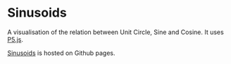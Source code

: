 # Sinusoids

A visualisation of the relation between Unit Circle, Sine and Cosine. It uses [P5.js](https://github.com/processing/p5.js).

[Sinusoids](https://kraay89.github.io/Sinusoids/) is hosted on Github pages.

